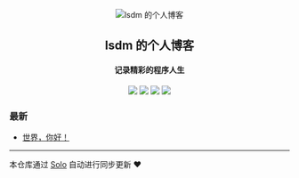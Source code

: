 <p align="center"><img alt="lsdm 的个人博客" src="https://static.b3log.org/images/brand/solo-32.png"></p><h2 align="center">
lsdm 的个人博客
</h2>

<h4 align="center">记录精彩的程序人生</h4>
<p align="center"><a title="lsdm 的个人博客" target="_blank" href="https://github.com/lsdm/solo-blog"><img src="https://img.shields.io/github/last-commit/lsdm/solo-blog.svg?style=flat-square&color=FF9900"></a>
<a title="GitHub repo size in bytes" target="_blank" href="https://github.com/lsdm/solo-blog"><img src="https://img.shields.io/github/repo-size/lsdm/solo-blog.svg?style=flat-square"></a>
<a title="Solo Version" target="_blank" href="https://github.com/b3log/solo/releases"><img src="https://img.shields.io/badge/solo-3.6.5-f1e05a.svg?style=flat-square&color=blueviolet"></a>
<a title="Hits" target="_blank" href="https://github.com/b3log/hits"><img src="https://hits.b3log.org/lsdm/solo-blog.svg"></a></p>

### 最新

* [世界，你好！](http://www.lsdm999.com/hello-solo)



---

本仓库通过 [Solo](https://github.com/b3log/solo) 自动进行同步更新 ❤️ 